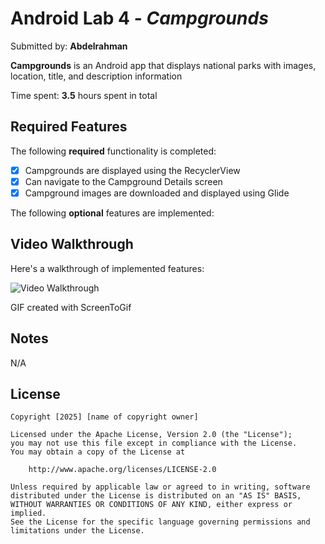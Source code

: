 # Android Lab 4 - *Campgrounds*

Submitted by: **Abdelrahman**

**Campgrounds** is an Android app that displays national parks with images, location, title, and description information

Time spent: **3.5** hours spent in total

## Required Features

The following **required** functionality is completed:

* [x]  Campgrounds are displayed using the RecyclerView
* [X]  Can navigate to the Campground Details screen
* [X]  Campground images are downloaded and displayed using Glide

The following **optional** features are implemented:



## Video Walkthrough

Here's a walkthrough of implemented features:

<img src='Campground.gif' title='Video Walkthrough' width='' alt='Video Walkthrough' />

<!-- Replace this with whatever GIF tool you used! -->
GIF created with ScreenToGif
<!-- Recommended tools:
[Kap](https://getkap.co/) for macOS
[ScreenToGif](https://www.screentogif.com/) for Windows
[peek](https://github.com/phw/peek) for Linux. -->

## Notes

N/A

## License

    Copyright [2025] [name of copyright owner]

    Licensed under the Apache License, Version 2.0 (the "License");
    you may not use this file except in compliance with the License.
    You may obtain a copy of the License at

        http://www.apache.org/licenses/LICENSE-2.0

    Unless required by applicable law or agreed to in writing, software
    distributed under the License is distributed on an "AS IS" BASIS,
    WITHOUT WARRANTIES OR CONDITIONS OF ANY KIND, either express or implied.
    See the License for the specific language governing permissions and
    limitations under the License.
